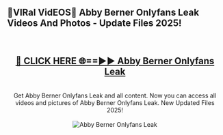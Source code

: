 <h2>🔴VIRal VidEOS🔴 Abby Berner Onlyfans Leak Videos And Photos - Update Files 2025!</h2>
<br>
<div align="center">
<h2><a href="https://virallinks.top/odZfE0" rel="nofollow">🔴 CLICK HERE 🌐==►► Abby Berner Onlyfans Leak</a></h2>
<br>
Get Abby Berner Onlyfans Leak and all content. Now you can access all videos and pictures of Abby Berner Onlyfans Leak. New Updated Files 2025!
<br>
<br>
<a href="https://virallinks.top/odZfE0" rel="nofollow" data-target="animated-image.originalLink"><img src="https://i.imgur.com/dJHk4Zq.gif)" alt="Abby Berner Onlyfans Leak" style="max-width: 100%; display: inline-block;" data-target="animated-image.originalImage"></a>
</div>
<br>
